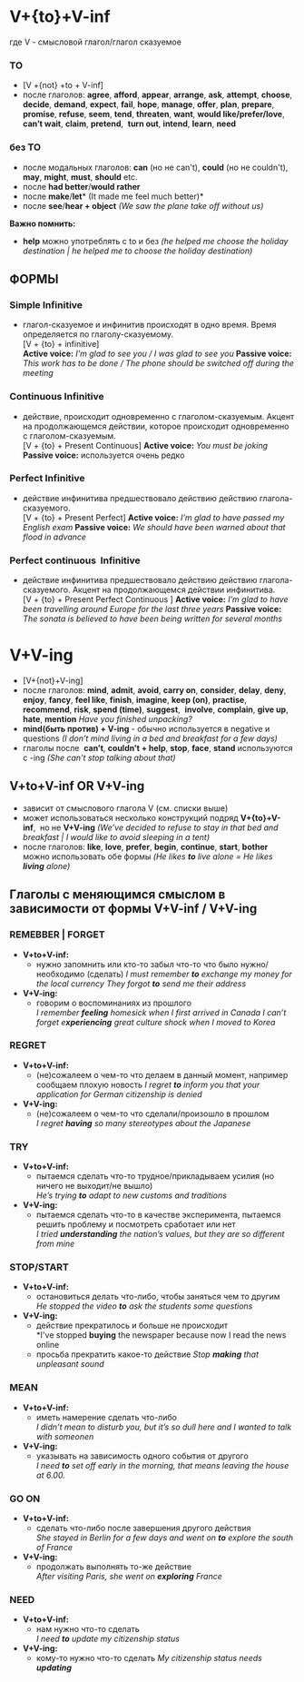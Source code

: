 # V+{to}+V-inf
где V - смысловой глагол/глагол сказуемое

### TO
- [V +{not} +to + V-inf]
- после глаголов: **agree**, **afford**, **appear**, **arrange**, **ask**, **attempt**, **choose**, **decide**, **demand**, **expect**, **fail**, **hope**, **manage**, **offer**, **plan**, **prepare**, **promise**, **refuse**, **seem**, **tend**, **threaten**, **want**, **would like/prefer/love**, **can’t wait**, **claim**, **pretend**,  **turn out**, **intend**, **learn**, **need**

### без TO
- после модальных глаголов: **can** (но не can't), **could** (но не couldn't), **may**, **might**, **must**, **should** etc.
- после **had better**/**would rather**
- после **make**/**let*** (It made me feel much better)*
- после **see**/**hear + object** *(We saw the plane take off without us)*

**Важно помнить:**
- **help** можно употреблять с to и без *(he helped me choose the holiday destination | he helped me to choose the holiday destination)*

## ФОРМЫ

### Simple Infinitive
- глагол-сказуемое и инфинитив происходят в одно время. Время определяется по глаголу-сказуемому.  
    [V + {to} + infinitive]  
    **Active voice:** *I’m glad to see you / I was glad to see you*
    **Passive voice:** *This work has to be done / The phone should be switched off during the meeting*

### Continuous Infinitive
- действие, происходит одновременно с глаголом-сказуемым. Акцент на продолжающемся действии, которое происходит одновременно с глаголом-сказуемым.  
    [V + {to} + Present Continuous]
     **Active voice:** *You must be joking*
     **Passive voice:** используется очень редко

### Perfect Infinitive
- действие инфинитива предшествовало действию действию глагола-сказуемого.  
    [V + {to} + Present Perfect]
	**Active voice:** *I’m glad to have passed my English exam*
	**Passive voice:** *We should have been warned about that flood in advance*

### Perfect continuous  Infinitive
- действие инфинитива предшествовало действию действию глагола-сказуемого. Акцент на продолжающемся действии инфинитива.  
    [V + {to} + Present Perfect Continuous ]
	**Active voice:** *I’m glad to have been travelling around Europe for the last three years*
	**Passive voice:** *The sonata is believed to have been being written for several months*

# V+V-ing
- [V+{not}+V-ing]
- после глаголов: **mind**, **admit**, **avoid**, **carry on**, **consider**, **delay**, **deny**, **enjoy**, **fancy**, **feel like**, **finish**, **imagine**, **keep (on)**, **practise**, **recommend**, **risk**, **spend (time)**, **suggest**,  **involve**, **complain**, **give up**, **hate**, **mention**
    *Have you finished unpacking?*
- **mind(быть против) + V-ing** - обычно используется в negative и questions *(I don’t mind living in a bed and breakfast for a few days)*
- глаголы после  **can’t**, **couldn’t + help**, **stop**, **face**, **stand** используются с -ing *(She can’t stop talking about that)*

## V+to+V-inf OR V+V-ing
- зависит от смыслового глагола V (см. списки выше)
- может использоваться несколько конструкций подряд **V+{to}+V-inf**,  но не **V+V-ing** *(We’ve decided to refuse to stay in that bed and breakfast | I would like to avoid sleeping in a tent)*
- после глаголов: **like**, **love**, **prefer**, **begin**, **continue**, **start**, **bother** можно использовать обе формы *(He likes **to** live alone = He likes **living** alone)*

## Глаголы с меняющимся смыслом в зависимости от формы V+V-inf / V+V-ing

### REMEBBER | FORGET
- **V+to+V-inf:**
	- нужно запомнить или кто-то забыл что-то что было нужно/необходимо (сделать)
		*I must remember **to** exchange my money for the local currency*
		*They forgot **to** send me their address*
- **V+V-ing:**
	- говорим о воспоминаниях из прошлого  
		*I remember **feeling** homesick when I first arrived in Canada*
		*I can’t forget e**xperiencing** great culture shock when I moved to Korea*

### REGRET
- **V+to+V-inf:**
	- (не)сожалеем о чем-то что делаем в данный момент, например сообщаем плохую новость
		  *I regret **to** inform you that your application for German citizenship is denied*
- **V+V-ing:**
	- (не)сожалеем о чем-то что сделали/произошло в прошлом  
	    *I regret **having** so many stereotypes about the Japanese*
### TRY
- **V+to+V-inf:**
	- пытаемся сделать что-то трудное/прикладываем усилия (но ничего не выходит/не вышло)  
	    *He’s trying **to** adapt to new customs and traditions*
- **V+V-ing:**
	- пытаемся сделать что-то в качестве эксперимента, пытаемся решить проблему и посмотреть сработает или нет  
	    *I tried **understanding** the nation’s values, but they are so different from mine*
### STOP/START
- **V+to+V-inf:**
	- остановиться делать что-либо, чтобы заняться чем то другим  
	    *He stopped the video **to** ask the students some questions*
- **V+V-ing:**
	- действие прекратилось и больше не происходит  
	    *I've stopped **buying** the newspaper because now I read the news online
	* просьба прекратить какое-то действие
		  *Stop **making** that unpleasant sound*

### MEAN
- **V+to+V-inf:**
	- иметь намерение сделать что-либо  
	    *I didn’t mean to disturb you, but it’s so dull here and I wanted to talk with someonen*
- **V+V-ing:**
	- указывать на зависимость одного события от другого  
	    *I need **to** set off early in the morning, that means leaving the house at 6.00.*

### GO ON
- **V+to+V-inf:**
	- сделать что-либо после завершения другого действия  
	    *She stayed in Berlin for a few days and went on **to** explore the south of France*
- **V+V-ing:**
	- продолжать выполнять то-же действие  
	    *After visiting Paris, she went on **exploring** France*

### NEED
- **V+to+V-inf:**
	- нам нужно что-то сделать  
	    *I need **to** update my citizenship status*
- **V+V-ing:**
	- кому-то нужно что-то сделать 
		*My citizenship status needs **updating***